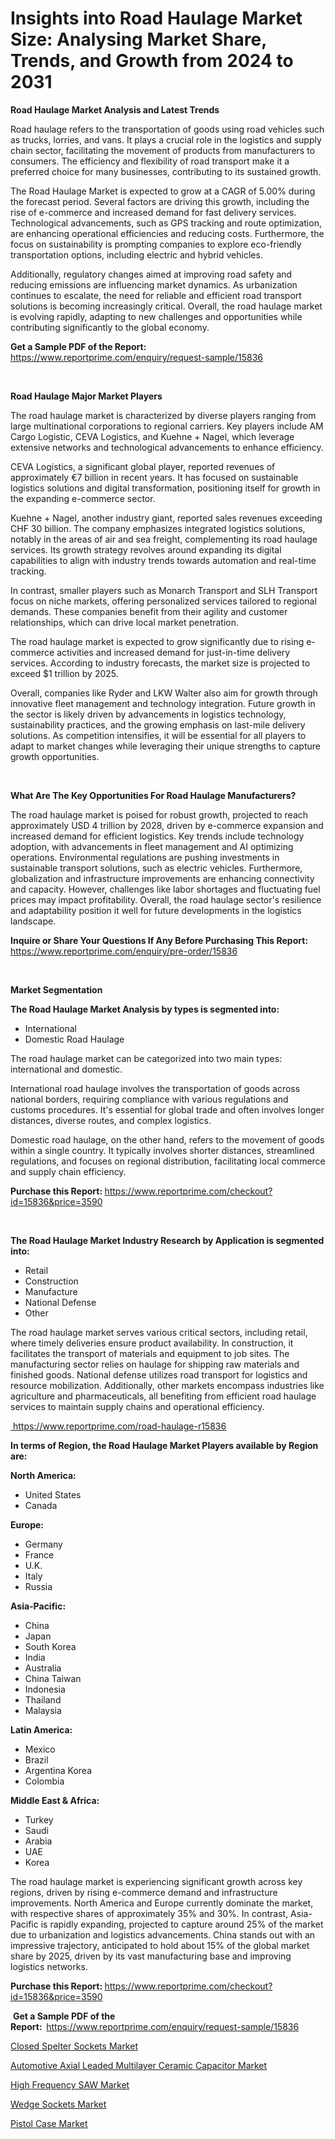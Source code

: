 <p><h1>Insights into Road Haulage Market Size: Analysing Market Share, Trends, and Growth from 2024 to 2031</h1></p><p><strong>Road Haulage Market Analysis and Latest Trends</strong></p>
<p><p>Road haulage refers to the transportation of goods using road vehicles such as trucks, lorries, and vans. It plays a crucial role in the logistics and supply chain sector, facilitating the movement of products from manufacturers to consumers. The efficiency and flexibility of road transport make it a preferred choice for many businesses, contributing to its sustained growth.</p><p>The Road Haulage Market is expected to grow at a CAGR of 5.00% during the forecast period. Several factors are driving this growth, including the rise of e-commerce and increased demand for fast delivery services. Technological advancements, such as GPS tracking and route optimization, are enhancing operational efficiencies and reducing costs. Furthermore, the focus on sustainability is prompting companies to explore eco-friendly transportation options, including electric and hybrid vehicles.</p><p>Additionally, regulatory changes aimed at improving road safety and reducing emissions are influencing market dynamics. As urbanization continues to escalate, the need for reliable and efficient road transport solutions is becoming increasingly critical. Overall, the road haulage market is evolving rapidly, adapting to new challenges and opportunities while contributing significantly to the global economy.</p></p>
<p><strong>Get a Sample PDF of the Report:&nbsp;</strong> <a href="https://www.reportprime.com/enquiry/request-sample/15836?utm_campaign=100&utm_medium=2&utm_source=Github&utm_content=ia&utm_term=30112024&utm_id=road-haulage">https://www.reportprime.com/enquiry/request-sample/15836</a></p>
<p>&nbsp;</p>
<p><strong>Road Haulage Major Market Players</strong></p>
<p><p>The road haulage market is characterized by diverse players ranging from large multinational corporations to regional carriers. Key players include AM Cargo Logistic, CEVA Logistics, and Kuehne + Nagel, which leverage extensive networks and technological advancements to enhance efficiency.</p><p>CEVA Logistics, a significant global player, reported revenues of approximately €7 billion in recent years. It has focused on sustainable logistics solutions and digital transformation, positioning itself for growth in the expanding e-commerce sector.</p><p>Kuehne + Nagel, another industry giant, reported sales revenues exceeding CHF 30 billion. The company emphasizes integrated logistics solutions, notably in the areas of air and sea freight, complementing its road haulage services. Its growth strategy revolves around expanding its digital capabilities to align with industry trends towards automation and real-time tracking.</p><p>In contrast, smaller players such as Monarch Transport and SLH Transport focus on niche markets, offering personalized services tailored to regional demands. These companies benefit from their agility and customer relationships, which can drive local market penetration.</p><p>The road haulage market is expected to grow significantly due to rising e-commerce activities and increased demand for just-in-time delivery services. According to industry forecasts, the market size is projected to exceed $1 trillion by 2025.</p><p>Overall, companies like Ryder and LKW Walter also aim for growth through innovative fleet management and technology integration. Future growth in the sector is likely driven by advancements in logistics technology, sustainability practices, and the growing emphasis on last-mile delivery solutions. As competition intensifies, it will be essential for all players to adapt to market changes while leveraging their unique strengths to capture growth opportunities.</p></p>
<p>&nbsp;</p>
<p><strong>What Are The Key Opportunities For Road Haulage Manufacturers?</strong></p>
<p><p>The road haulage market is poised for robust growth, projected to reach approximately USD 4 trillion by 2028, driven by e-commerce expansion and increased demand for efficient logistics. Key trends include technology adoption, with advancements in fleet management and AI optimizing operations. Environmental regulations are pushing investments in sustainable transport solutions, such as electric vehicles. Furthermore, globalization and infrastructure improvements are enhancing connectivity and capacity. However, challenges like labor shortages and fluctuating fuel prices may impact profitability. Overall, the road haulage sector's resilience and adaptability position it well for future developments in the logistics landscape.</p></p>
<p><strong>Inquire or Share Your Questions If Any Before Purchasing This Report:</strong> <a href="https://www.reportprime.com/enquiry/pre-order/15836?utm_campaign=100&utm_medium=2&utm_source=Github&utm_content=ia&utm_term=30112024&utm_id=road-haulage">https://www.reportprime.com/enquiry/pre-order/15836</a></p>
<p>&nbsp;</p>
<p><strong>Market Segmentation</strong></p>
<p><strong>The Road Haulage Market Analysis by types is segmented into:</strong></p>
<p><ul><li>International</li><li>Domestic Road Haulage</li></ul></p>
<p><p>The road haulage market can be categorized into two main types: international and domestic. </p><p>International road haulage involves the transportation of goods across national borders, requiring compliance with various regulations and customs procedures. It's essential for global trade and often involves longer distances, diverse routes, and complex logistics. </p><p>Domestic road haulage, on the other hand, refers to the movement of goods within a single country. It typically involves shorter distances, streamlined regulations, and focuses on regional distribution, facilitating local commerce and supply chain efficiency.</p></p>
<p><strong>Purchase this Report:&nbsp;</strong><a href="https://www.reportprime.com/checkout?id=15836&price=3590&utm_campaign=100&utm_medium=2&utm_source=Github&utm_content=ia&utm_term=30112024&utm_id=road-haulage">https://www.reportprime.com/checkout?id=15836&price=3590</a></p>
<p>&nbsp;</p>
<p><strong>The Road Haulage Market Industry Research by Application is segmented into:</strong></p>
<p><ul><li>Retail</li><li>Construction</li><li>Manufacture</li><li>National Defense</li><li>Other</li></ul></p>
<p><p>The road haulage market serves various critical sectors, including retail, where timely deliveries ensure product availability. In construction, it facilitates the transport of materials and equipment to job sites. The manufacturing sector relies on haulage for shipping raw materials and finished goods. National defense utilizes road transport for logistics and resource mobilization. Additionally, other markets encompass industries like agriculture and pharmaceuticals, all benefiting from efficient road haulage services to maintain supply chains and operational efficiency.</p></p>
<p><a href="https://www.reportprime.com/road-haulage-r15836?utm_campaign=100&utm_medium=2&utm_source=Github&utm_content=ia&utm_term=30112024&utm_id=road-haulage">&nbsp;https://www.reportprime.com/road-haulage-r15836</a></p>
<p><strong>In terms of Region, the Road Haulage Market Players available by Region are:</strong></p>
<p>
    <p> <strong> North America: </strong>
        <ul>
            <li>United States</li>
            <li>Canada</li>
        </ul>
        </p> 
    <p> <strong> Europe: </strong>
        <ul>
            <li>Germany</li>
            <li>France</li>
            <li>U.K.</li>
            <li>Italy</li>
            <li>Russia</li>
        </ul>
        </p> 
    <p> <strong> Asia-Pacific: </strong>
        <ul>
            <li>China</li>
            <li>Japan</li>
            <li>South Korea</li>
            <li>India</li>
            <li>Australia</li>
            <li>China Taiwan</li>
            <li>Indonesia</li>
            <li>Thailand</li>
            <li>Malaysia</li>
        </ul>
        </p> 
    <p> <strong> Latin America: </strong>
        <ul>
            <li>Mexico</li>
            <li>Brazil</li>
            <li>Argentina Korea</li>
            <li>Colombia</li>
        </ul>
        </p> 
    <p> <strong> Middle East & Africa: </strong>
        <ul>
            <li>Turkey</li>
            <li>Saudi</li>
            <li>Arabia</li>
            <li>UAE</li>
            <li>Korea</li>
        </ul>
    </p>
    </p>
<p><p>The road haulage market is experiencing significant growth across key regions, driven by rising e-commerce demand and infrastructure improvements. North America and Europe currently dominate the market, with respective shares of approximately 35% and 30%. In contrast, Asia-Pacific is rapidly expanding, projected to capture around 25% of the market due to urbanization and logistics advancements. China stands out with an impressive trajectory, anticipated to hold about 15% of the global market share by 2025, driven by its vast manufacturing base and improving logistics networks.</p></p>
<p><strong>Purchase this Report: </strong><a href="https://www.reportprime.com/checkout?id=15836&price=3590&utm_campaign=100&utm_medium=2&utm_source=Github&utm_content=ia&utm_term=30112024&utm_id=road-haulage">https://www.reportprime.com/checkout?id=15836&price=3590</a></p>
<p>&nbsp;<strong>Get a Sample PDF of the Report:&nbsp;&nbsp;</strong><a href="https://www.reportprime.com/enquiry/request-sample/15836?utm_campaign=100&utm_medium=2&utm_source=Github&utm_content=ia&utm_term=30112024&utm_id=road-haulage">https://www.reportprime.com/enquiry/request-sample/15836</a></p>
<p><strong></strong></p>
<p><p><a href="https://www.linkedin.com/pulse/closed-spelter-sockets-market-segmentation-in-depth-analysis-oly3e?utm_campaign=100&utm_medium=2&utm_source=Github&utm_content=ia&utm_term=30112024&utm_id=road-haulage">Closed Spelter Sockets Market</a></p><p><a href="https://issuu.com/reportprime-2/docs/automotive-axial-leaded-multilayer-ceramic-capacit?utm_campaign=100&utm_medium=2&utm_source=Github&utm_content=ia&utm_term=30112024&utm_id=road-haulage">Automotive Axial Leaded Multilayer Ceramic Capacitor Market</a></p><p><a href="https://issuu.com/reportprime-2/docs/high-frequency-saw-market-size-2030.pptx?utm_campaign=100&utm_medium=2&utm_source=Github&utm_content=ia&utm_term=30112024&utm_id=road-haulage">High Frequency SAW Market</a></p><p><a href="https://www.linkedin.com/pulse/wedge-sockets-market-growth-outlook-from-2024-2031-projecting-jjgye?utm_campaign=100&utm_medium=2&utm_source=Github&utm_content=ia&utm_term=30112024&utm_id=road-haulage">Wedge Sockets Market</a></p><p><a href="https://www.linkedin.com/pulse/pistol-case-market-research-report-exploring-size-revenue-g8g4e?utm_campaign=100&utm_medium=2&utm_source=Github&utm_content=ia&utm_term=30112024&utm_id=road-haulage">Pistol Case Market</a></p></p>